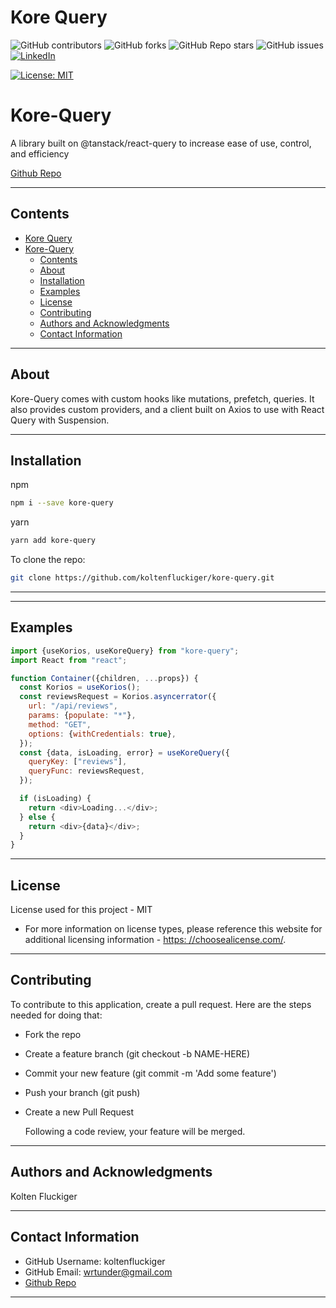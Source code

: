 # Kore Query

![GitHub contributors](https://img.shields.io/github/contributors/koltenfluckiger/kore-query?style=for-the-badge)
![GitHub forks](https://img.shields.io/github/forks/koltenfluckiger/kore-query?style=for-the-badge)
![GitHub Repo stars](https://img.shields.io/github/stars/koltenfluckiger/kore-query?style=for-the-badge)
![GitHub issues](https://img.shields.io/github/issues/koltenfluckiger/kore-query?style=for-the-badge)
[![LinkedIn][linkedin-shield]][linkedin-url]

[![License: MIT](https://img.shields.io/badge/License-MIT-yellow.svg)](https://opensource.org/licenses/MIT)

# Kore-Query

A library built on @tanstack/react-query to increase ease of use, control, and efficiency

[Github Repo](https://github.com/koltenfluckiger/kore-query)

---

## Contents

- [Kore Query](#kore-query)
- [Kore-Query](#kore-query-1)
  - [Contents](#contents)
  - [About](#about)
  - [Installation](#installation)
  - [Examples](#examples)
  - [License](#license)
  - [Contributing](#contributing)
  - [Authors and Acknowledgments](#authors-and-acknowledgments)
  - [Contact Information](#contact-information)

---

## About

Kore-Query comes with custom hooks like mutations, prefetch, queries. It also provides custom providers, and a client built on Axios to use with React Query with Suspension.

---

<!-- ## User Story

---

## Acceptance Criteria

---

## Visuals

![]()

--- -->

## Installation

npm

```bash
npm i --save kore-query
```

yarn

```bash
yarn add kore-query
```

To clone the repo:

```bash
git clone https://github.com/koltenfluckiger/kore-query.git
```

---

---

## Examples

```javascript
import {useKorios, useKoreQuery} from "kore-query";
import React from "react";

function Container({children, ...props}) {
  const Korios = useKorios();
  const reviewsRequest = Korios.asyncerrator({
    url: "/api/reviews",
    params: {populate: "*"},
    method: "GET",
    options: {withCredentials: true},
  });
  const {data, isLoading, error} = useKoreQuery({
    queryKey: ["reviews"],
    queryFunc: reviewsRequest,
  });

  if (isLoading) {
    return <div>Loading...</div>;
  } else {
    return <div>{data}</div>;
  }
}
```

---

## License

License used for this project - MIT

- For more information on license types, please reference this website
  for additional licensing information - [https: //choosealicense.com/](https://choosealicense.com/).

---

## Contributing

To contribute to this application, create a pull request.
Here are the steps needed for doing that:

- Fork the repo
- Create a feature branch (git checkout -b NAME-HERE)
- Commit your new feature (git commit -m 'Add some feature')
- Push your branch (git push)
- Create a new Pull Request

  Following a code review, your feature will be merged.

---

## Authors and Acknowledgments

Kolten Fluckiger

---

## Contact Information

- GitHub Username: koltenfluckiger
- GitHub Email: <wrtunder@gmail.com>
- [Github Repo](https://github.com/koltenfluckiger/kore-query)

---

[linkedin-shield]: https://img.shields.io/badge/-LinkedIn-black.svg?style=for-the-badge&logo=linkedin&colorB=555
[linkedin-url]: https://linkedin.com/in/koltenfluckiger
